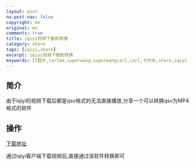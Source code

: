 ```yaml
---
layout: post
no-post-nav: false 
copyright: me
original: me
comments: true
title: iqiyi视频下载和转换
category: share
tags: [iqiyi,share]
excerpt: iqiyi视频下载和转换
keywords: IT超仔,carlme,superwang,superwangcarl,carl,卡尔米,share,iqiyi
---
```


## 简介

由于iqiyi的视频下载后都是qsv格式的无法直接播放,分享一个可以转换qsv为MP4格式的软件

## 操作

[下载地址]({{site.cdn}}download/qsvConvertmp4.exe)

通过iqiyi客户端下载视频后,直接通过该软件转换即可

[]()